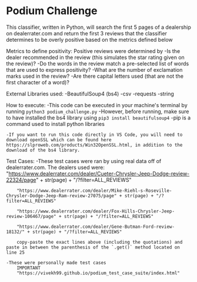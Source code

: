 Podium Challenge
=======================================
This classifier, written in Python, will search the first 5 pages of a dealership on dealerrater.com and return the first 3 reviews that the classifier determines to be overly positive based on the metrics defined below

Metrics to define positivity:
    Positive reviews were determined by 
        -Is the dealer recommended in the review (this simulates the star rating given on the review)?
        -Do the words in the review match a pre-selected list of words that are used to express positivity?
        -What are the number of exclamation marks used in the review?
        -Are there capital letters used (that are not the first character of a word)?

External Libraries used:
    -BeautifulSoup4 (bs4)
    -csv
    -requests
    -string

How to execute:
    -This code can be executed in your machine's terminal by running 
        `python3 podium_challenge.py`
    -However, before running, make sure to have installed the bs4 library using
        `pip3 install beautifulsoup4`
    -pip is a command used to install python libraries

    -If you want to run this code directly in VS Code, you will need to download openSSL which can be found here https://slproweb.com/products/Win32OpenSSL.html, in addition to the download of the bs4 library.

Test Cases:
    -These test cases were ran by using real data off of dealerrater.com. The dealers used were:
        "https://www.dealerrater.com/dealer/Cueter-Chrysler-Jeep-Dodge-review-22324/page" + str(page) + "/?filter=ALL_REVIEWS"

        "https://www.dealerrater.com/dealer/Mike-Riehl-s-Roseville-Chrysler-Dodge-Jeep-Ram-review-27075/page" + str(page) + "/?filter=ALL_REVIEWS"

        "https://www.dealerrater.com/dealer/Fox-Hills-Chrysler-Jeep-review-106467/page" + str(page) + "/?filter=ALL_REVIEWS"

        "https://www.dealerrater.com/dealer/Gene-Butman-Ford-review-18132/" + str(page) + "/?filter=ALL_REVIEWS"

        copy-paste the exact lines above (including the quotations) and paste in between the parenthesis of the `.get()` method located on line 25

    -These were personally made test cases
        IMPORTANT
        "https://vivekh99.github.io/podium_test_case_suite/index.html"

